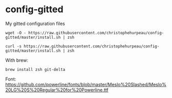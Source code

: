 config-gitted
=============

My gitted configuration files

```
wget -O - https://raw.githubusercontent.com/christophehurpeau/config-gitted/master/install.sh | zsh
```

```
curl -s https://raw.githubusercontent.com/christophehurpeau/config-gitted/master/install.sh | zsh
```

With brew:

```
brew install zsh git-delta
```


Font: https://github.com/powerline/fonts/blob/master/Meslo%20Slashed/Meslo%20LG%20S%20Regular%20for%20Powerline.ttf
